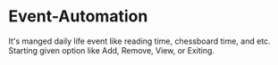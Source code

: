 # Event-Automation
It's manged daily life event like reading time, chessboard time, and etc.<br>
Starting given option like Add, Remove, View, or Exiting.
